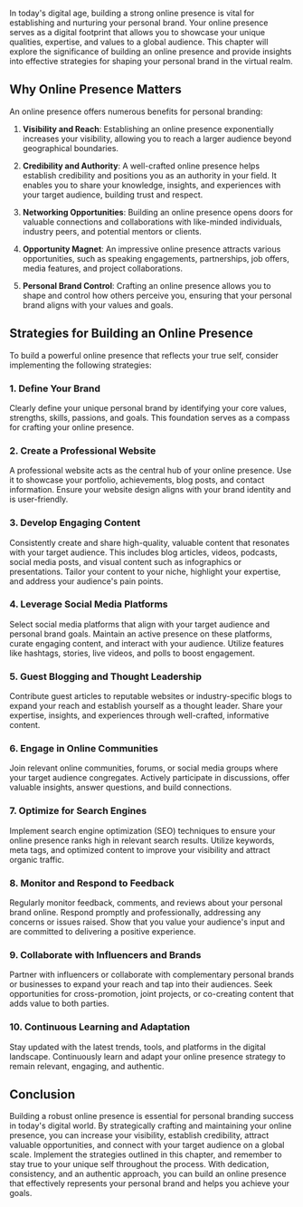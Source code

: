 
In today's digital age, building a strong online presence is vital for establishing and nurturing your personal brand. Your online presence serves as a digital footprint that allows you to showcase your unique qualities, expertise, and values to a global audience. This chapter will explore the significance of building an online presence and provide insights into effective strategies for shaping your personal brand in the virtual realm.

**Why Online Presence Matters**
-------------------------------

An online presence offers numerous benefits for personal branding:

1. **Visibility and Reach**: Establishing an online presence exponentially increases your visibility, allowing you to reach a larger audience beyond geographical boundaries.

2. **Credibility and Authority**: A well-crafted online presence helps establish credibility and positions you as an authority in your field. It enables you to share your knowledge, insights, and experiences with your target audience, building trust and respect.

3. **Networking Opportunities**: Building an online presence opens doors for valuable connections and collaborations with like-minded individuals, industry peers, and potential mentors or clients.

4. **Opportunity Magnet**: An impressive online presence attracts various opportunities, such as speaking engagements, partnerships, job offers, media features, and project collaborations.

5. **Personal Brand Control**: Crafting an online presence allows you to shape and control how others perceive you, ensuring that your personal brand aligns with your values and goals.

**Strategies for Building an Online Presence**
----------------------------------------------

To build a powerful online presence that reflects your true self, consider implementing the following strategies:

### **1. Define Your Brand**

Clearly define your unique personal brand by identifying your core values, strengths, skills, passions, and goals. This foundation serves as a compass for crafting your online presence.

### **2. Create a Professional Website**

A professional website acts as the central hub of your online presence. Use it to showcase your portfolio, achievements, blog posts, and contact information. Ensure your website design aligns with your brand identity and is user-friendly.

### **3. Develop Engaging Content**

Consistently create and share high-quality, valuable content that resonates with your target audience. This includes blog articles, videos, podcasts, social media posts, and visual content such as infographics or presentations. Tailor your content to your niche, highlight your expertise, and address your audience's pain points.

### **4. Leverage Social Media Platforms**

Select social media platforms that align with your target audience and personal brand goals. Maintain an active presence on these platforms, curate engaging content, and interact with your audience. Utilize features like hashtags, stories, live videos, and polls to boost engagement.

### **5. Guest Blogging and Thought Leadership**

Contribute guest articles to reputable websites or industry-specific blogs to expand your reach and establish yourself as a thought leader. Share your expertise, insights, and experiences through well-crafted, informative content.

### **6. Engage in Online Communities**

Join relevant online communities, forums, or social media groups where your target audience congregates. Actively participate in discussions, offer valuable insights, answer questions, and build connections.

### **7. Optimize for Search Engines**

Implement search engine optimization (SEO) techniques to ensure your online presence ranks high in relevant search results. Utilize keywords, meta tags, and optimized content to improve your visibility and attract organic traffic.

### **8. Monitor and Respond to Feedback**

Regularly monitor feedback, comments, and reviews about your personal brand online. Respond promptly and professionally, addressing any concerns or issues raised. Show that you value your audience's input and are committed to delivering a positive experience.

### **9. Collaborate with Influencers and Brands**

Partner with influencers or collaborate with complementary personal brands or businesses to expand your reach and tap into their audiences. Seek opportunities for cross-promotion, joint projects, or co-creating content that adds value to both parties.

### **10. Continuous Learning and Adaptation**

Stay updated with the latest trends, tools, and platforms in the digital landscape. Continuously learn and adapt your online presence strategy to remain relevant, engaging, and authentic.

**Conclusion**
--------------

Building a robust online presence is essential for personal branding success in today's digital world. By strategically crafting and maintaining your online presence, you can increase your visibility, establish credibility, attract valuable opportunities, and connect with your target audience on a global scale. Implement the strategies outlined in this chapter, and remember to stay true to your unique self throughout the process. With dedication, consistency, and an authentic approach, you can build an online presence that effectively represents your personal brand and helps you achieve your goals.
